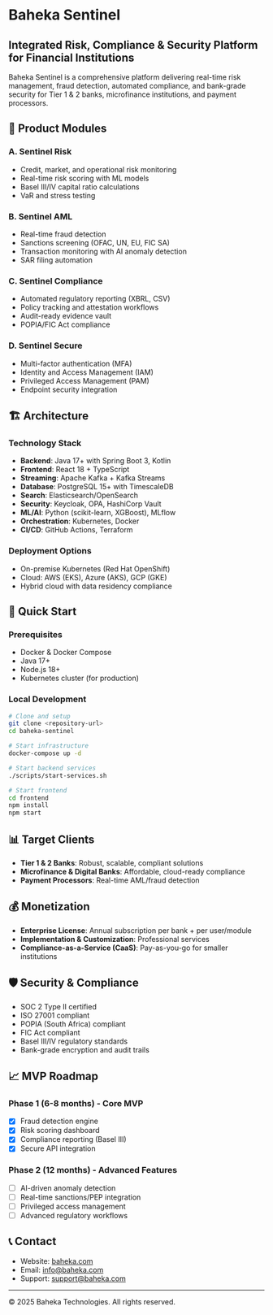 # Baheka Sentinel
## Integrated Risk, Compliance & Security Platform for Financial Institutions

Baheka Sentinel is a comprehensive platform delivering real-time risk management, fraud detection, automated compliance, and bank-grade security for Tier 1 & 2 banks, microfinance institutions, and payment processors.

## 🏦 Product Modules

### A. Sentinel Risk
- Credit, market, and operational risk monitoring
- Real-time risk scoring with ML models
- Basel III/IV capital ratio calculations
- VaR and stress testing

### B. Sentinel AML
- Real-time fraud detection
- Sanctions screening (OFAC, UN, EU, FIC SA)
- Transaction monitoring with AI anomaly detection
- SAR filing automation

### C. Sentinel Compliance
- Automated regulatory reporting (XBRL, CSV)
- Policy tracking and attestation workflows
- Audit-ready evidence vault
- POPIA/FIC Act compliance

### D. Sentinel Secure
- Multi-factor authentication (MFA)
- Identity and Access Management (IAM)
- Privileged Access Management (PAM)
- Endpoint security integration

## 🏗️ Architecture

### Technology Stack
- **Backend**: Java 17+ with Spring Boot 3, Kotlin
- **Frontend**: React 18 + TypeScript
- **Streaming**: Apache Kafka + Kafka Streams
- **Database**: PostgreSQL 15+ with TimescaleDB
- **Search**: Elasticsearch/OpenSearch
- **Security**: Keycloak, OPA, HashiCorp Vault
- **ML/AI**: Python (scikit-learn, XGBoost), MLflow
- **Orchestration**: Kubernetes, Docker
- **CI/CD**: GitHub Actions, Terraform

### Deployment Options
- On-premise Kubernetes (Red Hat OpenShift)
- Cloud: AWS (EKS), Azure (AKS), GCP (GKE)
- Hybrid cloud with data residency compliance

## 🚀 Quick Start

### Prerequisites
- Docker & Docker Compose
- Java 17+
- Node.js 18+
- Kubernetes cluster (for production)

### Local Development
```bash
# Clone and setup
git clone <repository-url>
cd baheka-sentinel

# Start infrastructure
docker-compose up -d

# Start backend services
./scripts/start-services.sh

# Start frontend
cd frontend
npm install
npm start
```

## 📊 Target Clients
- **Tier 1 & 2 Banks**: Robust, scalable, compliant solutions
- **Microfinance & Digital Banks**: Affordable, cloud-ready compliance
- **Payment Processors**: Real-time AML/fraud detection

## 💰 Monetization
- **Enterprise License**: Annual subscription per bank + per user/module
- **Implementation & Customization**: Professional services
- **Compliance-as-a-Service (CaaS)**: Pay-as-you-go for smaller institutions

## 🛡️ Security & Compliance
- SOC 2 Type II certified
- ISO 27001 compliant
- POPIA (South Africa) compliant
- FIC Act compliant
- Basel III/IV regulatory standards
- Bank-grade encryption and audit trails

## 📈 MVP Roadmap

### Phase 1 (6-8 months) - Core MVP
- [x] Fraud detection engine
- [x] Risk scoring dashboard
- [x] Compliance reporting (Basel III)
- [x] Secure API integration

### Phase 2 (12 months) - Advanced Features
- [ ] AI-driven anomaly detection
- [ ] Real-time sanctions/PEP integration
- [ ] Privileged access management
- [ ] Advanced regulatory workflows

## 📞 Contact
- Website: [baheka.com](https://baheka.com)
- Email: info@baheka.com
- Support: support@baheka.com

---
© 2025 Baheka Technologies. All rights reserved.
